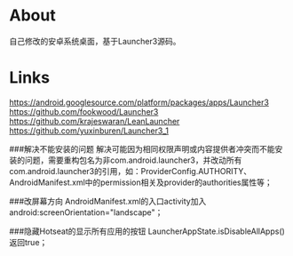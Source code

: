 # About
自己修改的安卓系统桌面，基于Launcher3源码。     

# Links
https://android.googlesource.com/platform/packages/apps/Launcher3     
https://github.com/fookwood/Launcher3    
https://github.com/krajeswaran/LeanLauncher   
https://github.com/yuxinburen/Launcher3_1   

###解决不能安装的问题
解决可能因为相同权限声明或内容提供者冲突而不能安装的问题，需要重构包名为非com.android.launcher3，并改动所有com.android.launcher3的引用，如：ProviderConfig.AUTHORITY、AndroidManifest.xml中的permission相关及provider的authorities属性等；   

###改屏幕方向
AndroidManifest.xml的入口activity加入android:screenOrientation="landscape"；   

###隐藏Hotseat的显示所有应用的按钮
LauncherAppState.isDisableAllApps()返回true；   

